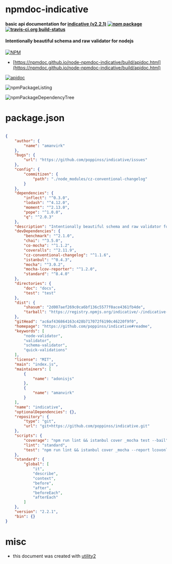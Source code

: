 # npmdoc-indicative

#### basic api documentation for  [indicative (v2.2.1)](https://github.com/poppinss/indicative#readme)  [![npm package](https://img.shields.io/npm/v/npmdoc-indicative.svg?style=flat-square)](https://www.npmjs.org/package/npmdoc-indicative) [![travis-ci.org build-status](https://api.travis-ci.org/npmdoc/node-npmdoc-indicative.svg)](https://travis-ci.org/npmdoc/node-npmdoc-indicative)

#### Intentionally beautiful schema and raw validator for nodejs

[![NPM](https://nodei.co/npm/indicative.png?downloads=true&downloadRank=true&stars=true)](https://www.npmjs.com/package/indicative)

- [https://npmdoc.github.io/node-npmdoc-indicative/build/apidoc.html](https://npmdoc.github.io/node-npmdoc-indicative/build/apidoc.html)

[![apidoc](https://npmdoc.github.io/node-npmdoc-indicative/build/screenCapture.buildCi.browser.%252Ftmp%252Fbuild%252Fapidoc.html.png)](https://npmdoc.github.io/node-npmdoc-indicative/build/apidoc.html)

![npmPackageListing](https://npmdoc.github.io/node-npmdoc-indicative/build/screenCapture.npmPackageListing.svg)

![npmPackageDependencyTree](https://npmdoc.github.io/node-npmdoc-indicative/build/screenCapture.npmPackageDependencyTree.svg)



# package.json

```json

{
    "author": {
        "name": "amanvirk"
    },
    "bugs": {
        "url": "https://github.com/poppinss/indicative/issues"
    },
    "config": {
        "commitizen": {
            "path": "./node_modules/cz-conventional-changelog"
        }
    },
    "dependencies": {
        "inflect": "^0.3.0",
        "lodash": "^4.12.0",
        "moment": "^2.13.0",
        "pope": "^1.0.0",
        "q": "^2.0.3"
    },
    "description": "Intentionally beautiful schema and raw validator for nodejs",
    "devDependencies": {
        "benchmark": "^2.1.0",
        "chai": "^3.5.0",
        "co-mocha": "^1.1.2",
        "coveralls": "^2.11.9",
        "cz-conventional-changelog": "^1.1.6",
        "istanbul": "^0.4.3",
        "mocha": "^3.0.2",
        "mocha-lcov-reporter": "^1.2.0",
        "standard": "^8.4.0"
    },
    "directories": {
        "doc": "docs",
        "test": "test"
    },
    "dist": {
        "shasum": "2d007aef269c0ca6bf136c5577f0ace4361fb4de",
        "tarball": "https://registry.npmjs.org/indicative/-/indicative-2.2.1.tgz"
    },
    "gitHead": "ac6af436864163c428b717072f6190c46220f9f0",
    "homepage": "https://github.com/poppinss/indicative#readme",
    "keywords": [
        "node-validator",
        "validator",
        "schema-validator",
        "quick-validations"
    ],
    "license": "MIT",
    "main": "index.js",
    "maintainers": [
        {
            "name": "adonisjs"
        },
        {
            "name": "amanvirk"
        }
    ],
    "name": "indicative",
    "optionalDependencies": {},
    "repository": {
        "type": "git",
        "url": "git+https://github.com/poppinss/indicative.git"
    },
    "scripts": {
        "coverage": "npm run lint && istanbul cover _mocha test --bail",
        "lint": "standard",
        "test": "npm run lint && istanbul cover _mocha --report lcovonly -- -R spec test && cat ./coverage/lcov.info | ./node_modules/coveralls/bin/coveralls.js && rm -rf ./coverage"
    },
    "standard": {
        "global": [
            "it",
            "describe",
            "context",
            "before",
            "after",
            "beforeEach",
            "afterEach"
        ]
    },
    "version": "2.2.1",
    "bin": {}
}
```



# misc
- this document was created with [utility2](https://github.com/kaizhu256/node-utility2)
